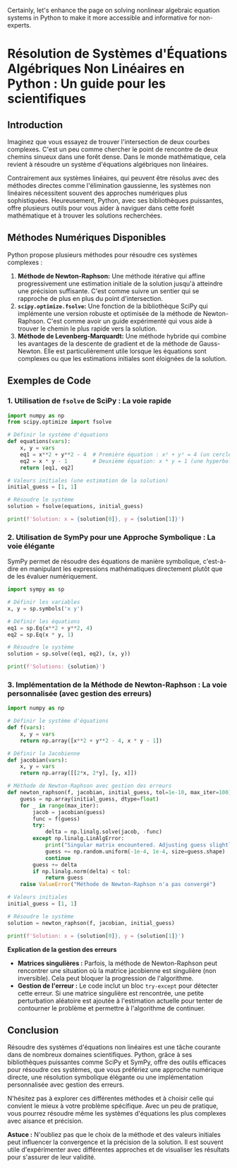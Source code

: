 Certainly, let's enhance the page on solving nonlinear algebraic equation systems in Python to make it more accessible and informative for non-experts.

# Résolution de Systèmes d'Équations Algébriques Non Linéaires en Python : Un guide pour les scientifiques

## Introduction

Imaginez que vous essayez de trouver l'intersection de deux courbes complexes. C'est un peu comme chercher le point de rencontre de deux chemins sinueux dans une forêt dense. Dans le monde mathématique, cela revient à résoudre un système d'équations algébriques non linéaires. 

Contrairement aux systèmes linéaires, qui peuvent être résolus avec des méthodes directes comme l'élimination gaussienne, les systèmes non linéaires nécessitent souvent des approches numériques plus sophistiquées. Heureusement, Python, avec ses bibliothèques puissantes, offre plusieurs outils pour vous aider à naviguer dans cette forêt mathématique et à trouver les solutions recherchées.

## Méthodes Numériques Disponibles

Python propose plusieurs méthodes pour résoudre ces systèmes complexes :

1. **Méthode de Newton-Raphson:** Une méthode itérative qui affine progressivement une estimation initiale de la solution jusqu'à atteindre une précision suffisante. C'est comme suivre un sentier qui se rapproche de plus en plus du point d'intersection.
2. **`scipy.optimize.fsolve`:** Une fonction de la bibliothèque SciPy qui implémente une version robuste et optimisée de la méthode de Newton-Raphson. C'est comme avoir un guide expérimenté qui vous aide à trouver le chemin le plus rapide vers la solution.
3. **Méthode de Levenberg-Marquardt:** Une méthode hybride qui combine les avantages de la descente de gradient et de la méthode de Gauss-Newton. Elle est particulièrement utile lorsque les équations sont complexes ou que les estimations initiales sont éloignées de la solution.

## Exemples de Code

### 1. Utilisation de `fsolve` de SciPy : La voie rapide

```python
import numpy as np
from scipy.optimize import fsolve

# Définir le système d'équations
def equations(vars):
    x, y = vars
    eq1 = x**2 + y**2 - 4  # Première équation : x² + y² = 4 (un cercle)
    eq2 = x * y - 1        # Deuxième équation: x * y = 1 (une hyperbole)
    return [eq1, eq2]

# Valeurs initiales (une estimation de la solution)
initial_guess = [1, 1]

# Résoudre le système
solution = fsolve(equations, initial_guess)

print(f'Solution: x = {solution[0]}, y = {solution[1]}')
```

### 2. Utilisation de SymPy pour une Approche Symbolique : La voie élégante

SymPy permet de résoudre des équations de manière symbolique, c'est-à-dire en manipulant les expressions mathématiques directement plutôt que de les évaluer numériquement.

```python
import sympy as sp

# Définir les variables
x, y = sp.symbols('x y')

# Définir les équations
eq1 = sp.Eq(x**2 + y**2, 4)
eq2 = sp.Eq(x * y, 1)

# Résoudre le système
solution = sp.solve((eq1, eq2), (x, y))

print(f'Solutions: {solution}') 
```

### 3. Implémentation de la Méthode de Newton-Raphson : La voie personnalisée (avec gestion des erreurs)

```python
import numpy as np

# Définir le système d'équations
def f(vars):
    x, y = vars
    return np.array([x**2 + y**2 - 4, x * y - 1])

# Définir la Jacobienne
def jacobian(vars):
    x, y = vars
    return np.array([[2*x, 2*y], [y, x]])

# Méthode de Newton-Raphson avec gestion des erreurs
def newton_raphson(f, jacobian, initial_guess, tol=1e-10, max_iter=100):
    guess = np.array(initial_guess, dtype=float)
    for _ in range(max_iter):
        jacob = jacobian(guess)
        func = f(guess)
        try:
            delta = np.linalg.solve(jacob, -func)
        except np.linalg.LinAlgError:
            print("Singular matrix encountered. Adjusting guess slightly and continuing.")
            guess += np.random.uniform(-1e-4, 1e-4, size=guess.shape)
            continue
        guess += delta
        if np.linalg.norm(delta) < tol:
            return guess
    raise ValueError("Méthode de Newton-Raphson n'a pas convergé")

# Valeurs initiales
initial_guess = [1, 1]

# Résoudre le système
solution = newton_raphson(f, jacobian, initial_guess)

print(f'Solution: x = {solution[0]}, y = {solution[1]}')

```

**Explication de la gestion des erreurs**

* **Matrices singulières :** Parfois, la méthode de Newton-Raphson peut rencontrer une situation où la matrice jacobienne est singulière (non inversible). Cela peut bloquer la progression de l'algorithme.
* **Gestion de l'erreur :** Le code inclut un bloc `try-except` pour détecter cette erreur. Si une matrice singulière est rencontrée, une petite perturbation aléatoire est ajoutée à l'estimation actuelle pour tenter de contourner le problème et permettre à l'algorithme de continuer.

## Conclusion

Résoudre des systèmes d'équations non linéaires est une tâche courante dans de nombreux domaines scientifiques. Python, grâce à ses bibliothèques puissantes comme SciPy et SymPy, offre des outils efficaces pour résoudre ces systèmes, que vous préfériez une approche numérique directe, une résolution symbolique élégante ou une implémentation personnalisée avec gestion des erreurs. 

N'hésitez pas à explorer ces différentes méthodes et à choisir celle qui convient le mieux à votre problème spécifique. Avec un peu de pratique, vous pourrez résoudre même les systèmes d'équations les plus complexes avec aisance et précision.

**Astuce :** N'oubliez pas que le choix de la méthode et des valeurs initiales peut influencer la convergence et la précision de la solution. Il est souvent utile d'expérimenter avec différentes approches et de visualiser les résultats pour s'assurer de leur validité. 
